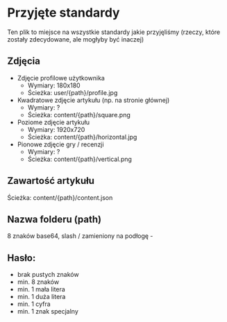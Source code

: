 # Przyjęte standardy
Ten plik to miejsce na wszystkie standardy jakie przyjęliśmy
(rzeczy, które zostały zdecydowane, ale mogłyby być inaczej)

## Zdjęcia
- Zdjęcie profilowe użytkownika
	- Wymiary: 180x180
	- Ścieżka: user/{path}/profile.jpg
- Kwadratowe zdjęcie artykułu (np. na stronie głównej)
	- Wymiary: ?
	- Ścieżka: content/{path}/square.png
- Poziome zdjęcie artykułu
	- Wymiary: 1920x720
	- Ścieżka: content/{path}/horizontal.jpg
- Pionowe zdjęcie gry / recenzji
	- Wymiary: ?
	- Ścieżka: content/{path}/vertical.png

## Zawartość artykułu
Ścieżka: content/{path}/content.json

## Nazwa folderu (path)
8 znaków base64, slash / zamieniony na podłogę -

## Hasło:
- brak pustych znaków
- min. 8 znaków
- min. 1 mała litera
- min. 1 duża litera
- min. 1 cyfra
- min. 1 znak specjalny